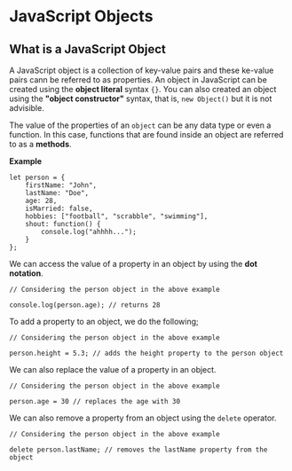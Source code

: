 # JavaScript Objects

## What is a JavaScript Object

A JavaScript object is a collection of key-value pairs and these ke-value pairs
cann be referred to as properties. An object in JavaScript can be created using
the **object literal** syntax `{}`. You can also created an object using the
**"object constructor"** syntax, that is, `new Object()` but it is not advisible.

The value of the properties of an `object` can be any data type or even a function.
In this case, functions that are found inside an object are referred to as a **methods**.

**Example**

```
let person = {
	firstName: "John",
	lastName: "Doe",
	age: 28,
	isMarried: false,
	hobbies: ["football", "scrabble", "swimming"],
	shout: function() {
		console.log("ahhhh...");
	}
};
```

We can access the value of a property in an object by using the **dot notation**.

```
// Considering the person object in the above example

console.log(person.age); // returns 28
```

To add a property to an object, we do the following;

```
// Considering the person object in the above example

person.height = 5.3; // adds the height property to the person object
```

We can also replace the value of a property in an object.

```
// Considering the person object in the above example

person.age = 30 // replaces the age with 30
```

We can also remove a property from an object using the `delete` operator.

```
// Considering the person object in the above example

delete person.lastName; // removes the lastName property from the object
```
